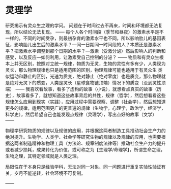 # 灵理学

研究揭示有灵众生之理的学问。
问题在于时间过去不再来，时间和环境都无法复现，所以结论无法复现。
——
每个人各个时间段（季节和昼夜）的激素水平是不一样的，不同的时间受孕，则最初孕育的激素水平也不同，所以影响胎儿的基因表征，影响胎儿出生后的激素水平？—同一日期同一时间段的人？本质还是激素水平？把激素水平调整到那个日期的水平？—激素（受激分泌）然后影响人的判断和感受，以及反应—如何利用，让激素受自己控制的分泌？
——
物质和有灵众生根本上并无区别，按照对立统一规律，物质为无灵，生物的灵性有多有少，人类现为灵长，那么物理规律也只是适用范围的区别，物理规律可能也适用于有灵众生
类似运动和静止的区别，光速为质变，绝对静止（绝对零度）也是质变，那么物理就是绝对无灵下的质变，人类是灵长（星球食物链顶端）情况下的质变（没到灵性顶端）
——
我喜欢看故事，看多了虚构的故事（小说），就想看点真实的故事（历史），故事看多了，就想知道这些故事背后的共性，规律（哲学），然后想看看这些规律怎么应用到现实（实践），应用过程中需要观察、调整（社会学），然后想知道更多的规律，适用范围更广的更普遍的规律（生物学，心理学，政治学，经济学，科学史），然后希望自己也能发现点规律（灵理学），写出点好的故事（文学）
——

物理学研究物质的规律以及规律的应用，并根据这两者制造工具推动社会生产力的绝对提升。生物学、人类学、社会学等研究生物的规律以及规律的应用，也需要根据这两者制造精神和物理工具（方法论、规章制度法律等）推动社会生产力的提升或者减少损耗，成果转化为价值，或可称之为【生理学/命理学】，所谓生命之理，生物之理，其特定领域就是人类之理。

局限性在于本身只是经验学科，无法对同一对象、同一问题进行重复实验性验证有关，岁月不能逆转，社会环境不可复制。

——



